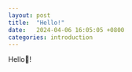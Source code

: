 ```yaml
---
layout: post
title:  "Hello!"
date:   2024-04-06 16:05:05 +0800
categories: introduction
---
```

Hello👋!